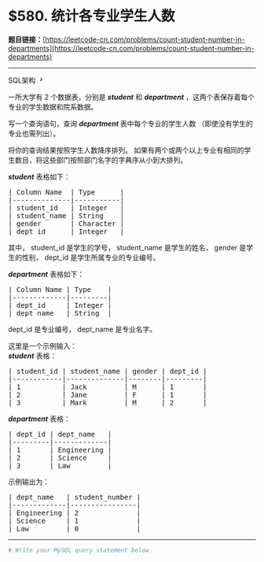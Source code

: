 # $580. 统计各专业学生人数

**题目链接：**[https://leetcode-cn.com/problems/count-student-number-in-departments](https://leetcode-cn.com/problems/count-student-number-in-departments)

---

<div class="content__1Y2H">
 <div class="sql-schema-wrapper__1jqS">
  <a class="sql-schema-link__1VAC">SQL架构
   <svg viewbox="0 0 24 24" width="1em" height="1em" class="css-1lc17o4-icon">
    <path fill-rule="evenodd" d="M10 6L8.59 7.41 13.17 12l-4.58 4.59L10 18l6-6z"></path>
   </svg></a>
 </div>
 <div class="notranslate">
  <p>一所大学有 2 个数据表，分别是&nbsp;<em><strong>student</strong></em>&nbsp;和&nbsp;<em><strong>department</strong></em>&nbsp;，这两个表保存着每个专业的学生数据和院系数据。</p> 
  <p>写一个查询语句，查询&nbsp;<em><strong>department&nbsp;</strong></em>表中每个专业的学生人数 （即使没有学生的专业也需列出）。</p> 
  <p>将你的查询结果按照学生人数降序排列。 如果有两个或两个以上专业有相同的学生数目，将这些部门按照部门名字的字典序从小到大排列。</p> 
  <p><strong><em>student</em></strong> 表格如下：</p> 
  <pre class="language-text">| Column Name  | Type      |
|--------------|-----------|
| student_id   | Integer   |
| student_name | String    |
| gender       | Character |
| dept_id      | Integer   |
</pre> 
  <p>其中， student_id 是学生的学号， student_name 是学生的姓名， gender 是学生的性别， dept_id 是学生所属专业的专业编号。</p> 
  <p><strong><em>department</em></strong> 表格如下：</p> 
  <pre class="language-text">| Column Name | Type    |
|-------------|---------|
| dept_id     | Integer |
| dept_name   | String  |
</pre> 
  <p>dept_id 是专业编号， dept_name 是专业名字。</p> 
  <p>这里是一个示例输入：<br> <strong><em>student</em></strong>&nbsp;表格：</p> 
  <pre class="language-text">| student_id | student_name | gender | dept_id |
|------------|--------------|--------|---------|
| 1          | Jack         | M      | 1       |
| 2          | Jane         | F      | 1       |
| 3          | Mark         | M      | 2       |
</pre> 
  <p><strong><em>department</em></strong> 表格：</p> 
  <pre class="language-text">| dept_id | dept_name   |
|---------|-------------|
| 1       | Engineering |
| 2       | Science     |
| 3       | Law         |
</pre> 
  <p>示例输出为：</p> 
  <pre class="language-text">| dept_name   | student_number |
|-------------|----------------|
| Engineering | 2              |
| Science     | 1              |
| Law         | 0              |
</pre> 
 </div>
</div>

---

```sh
# Write your MySQL query statement below
```